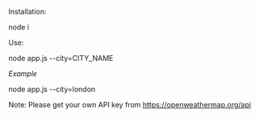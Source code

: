 Installation:

node i

Use:

node app.js --city=CITY_NAME

*Example*

node app.js --city=london

Note:
Please get your own API key from https://openweathermap.org/api
